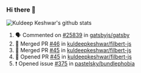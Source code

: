 ### Hi there 👋

<!--
**kuldeepkeshwar/kuldeepkeshwar** is a ✨ _special_ ✨ repository because its `README.md` (this file) appears on your GitHub profile.

Here are some ideas to get you started:

- 🔭 I’m currently working on ...
- 🌱 I’m currently learning ...
- 👯 I’m looking to collaborate on ...
- 🤔 I’m looking for help with ...
- 💬 Ask me about ...
- 📫 How to reach me: ...
- 😄 Pronouns: ...
- ⚡ Fun fact: ...
-->
![Kuldeep Keshwar's github stats](https://github-readme-stats.vercel.app/api?username=kuldeepkeshwar&show_icons=true)

<!--START_SECTION:activity-->
1. 🗣 Commented on [#25839](https://github.com//gatsbyjs/gatsby/issues/25839) in [gatsbyjs/gatsby](https://github.com//gatsbyjs/gatsby)
2. 🎉 Merged PR [#46](https://github.com//kuldeepkeshwar/filbert-js/pull/46) in [kuldeepkeshwar/filbert-js](https://github.com//kuldeepkeshwar/filbert-js)
3. 🎉 Merged PR [#45](https://github.com//kuldeepkeshwar/filbert-js/pull/45) in [kuldeepkeshwar/filbert-js](https://github.com//kuldeepkeshwar/filbert-js)
4. 💪 Opened PR [#45](https://github.com//kuldeepkeshwar/filbert-js/pull/45) in [kuldeepkeshwar/filbert-js](https://github.com//kuldeepkeshwar/filbert-js)
5. ❗️ Opened issue [#375](https://github.com//pastelsky/bundlephobia/issues/375) in [pastelsky/bundlephobia](https://github.com//pastelsky/bundlephobia)
<!--END_SECTION:activity-->
